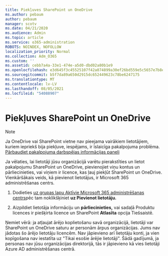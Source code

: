 ```yaml
---
title: Piekļuves SharePoint un OneDrive
ms.author: pebaum
author: pebaum
manager: scotv
ms.date: 04/21/2020
ms.audience: Admin
ms.topic: article
ms.service: o365-administration
ROBOTS: NOINDEX, NOFOLLOW
localization_priority: Normal
ms.collection: Adm_O365
ms.custom: ''
ms.assetid: cebb7a4a-33e1-474e-a5d0-dbd02a80b1e9
ms.openlocfilehash: e3d645f3c45525107f42a074899a30ef26bd559e5c5657e7b8ef69d406357b32
ms.sourcegitcommit: b5f7da89a650d2915dc652449623c78be6247175
ms.translationtype: MT
ms.contentlocale: lv-LV
ms.lasthandoff: 08/05/2021
ms.locfileid: "54088907"
---
```

# <a name="give-users-access-to-sharepoint-and-onedrive"></a>Piekļuves SharePoint un OneDrive

> [!NOTE]
> Ja OneDrive vai SharePoint vietne nav pieejama vairākiem lietotājiem, kuriem iepriekš bija piekļuve, iespējams, ir īslaicīga pakalpojuma problēma. [Pārbaudiet pakalpojuma darbspējas informācijas paneli](https://portal.office.com/adminportal/home#/servicehealth)
  
Ja vēlaties, lai lietotāji jūsu organizācijā varētu pierakstīties un lietot pakalpojumu SharePoint un OneDrive, pievienojiet viņu kontus un pārliecinieties, vai viņiem ir licence, kas ļauj piekļūt SharePoint un OneDrive. Vienkāršākais veids, kā pievienot lietotājus, ir Microsoft 365 administrēšanas centrs.
  
1. Dodieties [uz grupas lapu Aktīvie Microsoft 365 administrēšanas centrs](https://portal.office.com/adminportal/home#/users)pēc tam noklikšķiniet **uz Pievienot lietotāju.**
    
2. Aizpildiet lietotāja informāciju un **pārliecinieties,** vai sadaļā Produktu licences ir piešķirta licence un SharePoint **Atlasīta** opcija Tiešsaistē. 
    
Ņemiet vērā: ja atļaujat ārējo koplietošanu savā organizācijā, lietotāji var SharePoint un OneDrive saturu ar personām ārpus organizācijas. Jums nav jādotas šo ārējo lietotāju licencēm. Nav jāpievieno arī lietotāju konti, ja vien kopīgošana nav iestatīta uz "Tikai esošie ārējie lietotāji". Šādā gadījumā, ja personas nav jūsu organizācijas direktorijā, tās ir jāpievieno kā vies lietotāji Azure AD administrēšanas centrā.
  

